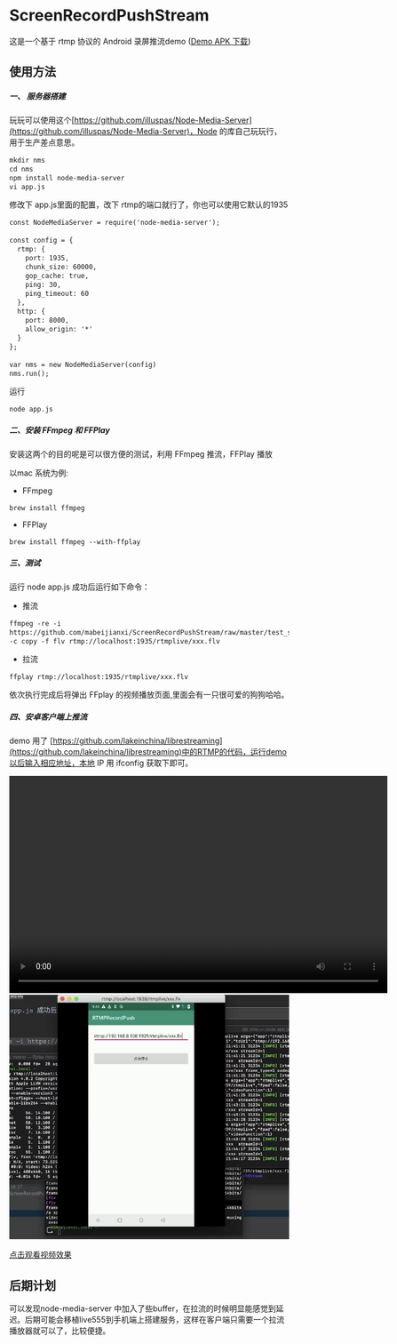 # ScreenRecordPushStream
这是一个基于 rtmp 协议的 Android 录屏推流demo ([Demo APK 下载](https://download.immomo.com/android/temp_84d939jh3u89j2_k1j2k9/TestDebug_b0980.apk))


## 使用方法

##### 一、 服务器搭建
玩玩可以使用这个[https://github.com/illuspas/Node-Media-Server](https://github.com/illuspas/Node-Media-Server)，Node 的库自己玩玩行，用于生产差点意思。
```
mkdir nms
cd nms
npm install node-media-server
vi app.js
```
修改下 app.js里面的配置，改下 rtmp的端口就行了，你也可以使用它默认的1935
```
const NodeMediaServer = require('node-media-server');

const config = {
  rtmp: {
    port: 1935,
    chunk_size: 60000,
    gop_cache: true,
    ping: 30,
    ping_timeout: 60
  },
  http: {
    port: 8000,
    allow_origin: '*'
  }
};

var nms = new NodeMediaServer(config)
nms.run();
```
运行

```
node app.js
```

##### 二、安装 FFmpeg 和 FFPlay
安装这两个的目的呢是可以很方便的测试，利用 FFmpeg 推流，FFPlay 播放

以mac 系统为例:

* FFmpeg

```
brew install ffmpeg
```

* FFPlay

```
brew install ffmpeg --with-ffplay
```

##### 三、测试

运行 node app.js 成功后运行如下命令：

* 推流
```
ffmpeg -re -i https://github.com/mabeijianxi/ScreenRecordPushStream/raw/master/test_source/xxx.mp4  -c copy -f flv rtmp://localhost:1935/rtmplive/xxx.flv
```

* 拉流
```
ffplay rtmp://localhost:1935/rtmplive/xxx.flv
```
依次执行完成后将弹出 FFplay 的视频播放页面,里面会有一只很可爱的狗狗哈哈。

##### 四、安卓客户端上推流

demo 用了 [https://github.com/lakeinchina/librestreaming](https://github.com/lakeinchina/librestreaming)中的RTMP的代码，运行demo以后输入相应地址，本地 IP 用 ifconfig 获取下即可。

<video src="https://github.com/mabeijianxi/pic-trusteeship/raw/master/pic/record_v.mp4" width="681px" height="391px" controls="controls"></video>
![demo_pic](https://github.com/mabeijianxi/pic-trusteeship/raw/master/pic/image.png)


[点击观看视频效果](https://github.com/mabeijianxi/pic-trusteeship/raw/master/pic/record_v.mp4)




## 后期计划
可以发现node-media-server 中加入了些buffer，在拉流的时候明显能感觉到延迟。后期可能会移植live555到手机端上搭建服务，这样在客户端只需要一个拉流播放器就可以了，比较便捷。

